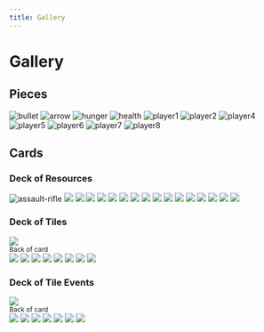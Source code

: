 ```yaml
---
title: Gallery
---
```


# Gallery

## Pieces

<div class="pieces">
  <img src="/pieces/ammo1.png" alt="bullet">
  <img src="/pieces/arrow1.jpg" alt="arrow">
  <img src="/pieces/food.png" alt="hunger">
  <img src="/pieces/heart.jpg" alt="health">
  <img src="/pieces/player_piece_asian_man.jpg" alt="player1">
  <img src="/pieces/player_piece_dog_1.jpg" alt="player2">
  <img src="/pieces/player_piece_man_backpack_standing.jpg"
    alt="player4">
  <img src="/pieces/player_piece_man_dog.jpg" alt="player5">
  <img src="/pieces/player_piece_woman_2.jpg" alt="player6">
  <img src="/pieces/player_piece_woman_3.jpg" alt="player7">
  <img src="/pieces/player_piece_woman_black.jpg" alt="player8">
  
</div>

## Cards
### Deck of Resources
<div class="resources">
  <img src="/cards/resources/assault-rifle.jpg" alt="assault-rifle">
    <img src="/cards/resources/axe.jpg">
    <img src="/cards/resources/backpack.jpg">
    <img src="/cards/resources/bandage.jpg">
    <img src="/cards/resources/bow.jpg">
    <img src="/cards/resources/cloth.jpg">
    <img src="/cards/resources/food_1.jpg">
    <img src="/cards/resources/food_2.jpg">
    <img src="/cards/resources/food_3.jpg">
    <img src="/cards/resources/knife.jpg">
    <img src="/cards/resources/lumber.jpg">
    <img src="/cards/resources/pistol.jpg">
    <img src="/cards/resources/revolver.jpg">
    <img src="/cards/resources/scrap.jpg">
    <img src="/cards/resources/sniper-rifle.jpg">
    <img src="/cards/resources/spear.jpg">
    <img src="/cards/resources/torch.jpg">
</div>

### Deck of Tiles
<div class="pieces pieces-cards">
  <div>
    <img src="/cards/tiles/tile-cardback.png">
    <br><small>Back of card</small>
  </div>
  <img src="/cards/tiles/abandoned-shop.png">
  <img src="/cards/tiles/black-market.png">
  <img src="/cards/tiles/demolished-building.png">
  <img src="/cards/tiles/empty-land.png">
  <img src="/cards/tiles/factory.png">
  <img src="/cards/tiles/house.png">
  <img src="/cards/tiles/road.png">
  <img src="/cards/tiles/shopping-mall.png">
</div>

### Deck of Tile Events
<div class="pieces pieces-cards">
  <div>
    <img src="/cards/tile-event/tile-event-cardback.png">
    <br><small>Back of card</small>
  </div>
  <img src="/cards/tile-event/hostile-npc.png">
  <img src="/cards/tile-event/monster-zombie.png">
  <img src="/cards/tile-event/nothing.png">
  <img src="/cards/tile-event/resource-card.png">
  <img src="/cards/tile-event/snowstorm.png">
  <img src="/cards/tile-event/trader-npc.png">
  <img src="/cards/tile-event/weapon-card.png">
</div>

